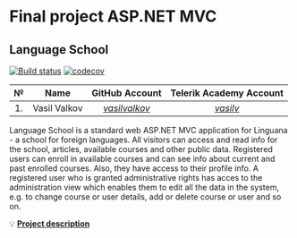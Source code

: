 # Final project ASP.NET MVC

## Language School


[![Build status](https://ci.appveyor.com/api/projects/status/mro72syj8xyll3qj/branch/master?svg=true)](https://ci.appveyor.com/project/vasilvalkov/languageschool/branch/master)
[![codecov](https://codecov.io/gh/vasilvalkov/LanguageSchool/branch/master/graph/badge.svg)](https://codecov.io/gh/vasilvalkov/LanguageSchool)



|№  |   Name       |              GitHub Аccount                   |                Telerik Academy Аccount                   |
|:-:|:------------:|:---------------------------------------------:|:--------------------------------------------------------:|
|1. |Vasil Valkov  |[_vasilvalkov_](https://github.com/vasilvalkov)|[_vasilv_](http://telerikacademy.com/Users/vasilv)        |


Language School is a standard web ASP.NET MVC application for Linguana - a school for foreign languages. All visitors can access and read info for the school, articles, available courses and other public data. 
Registered users can enroll in available courses and can see info about current and past enrolled courses. Also, they have access to their profile info.
A registered user who is granted administrative rights has acces to the administration view which enables them to edit all the data in the system, e.g. to change course or user details, add or delete course or user and so on.

:bulb: [**Project description**](./Project-description.md)
